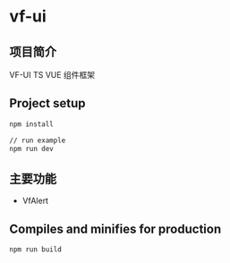 # vf-ui

## 项目简介

VF-UI TS VUE 组件框架

## Project setup

```bash
npm install

// run example
npm run dev
```

## 主要功能

- VfAlert

## Compiles and minifies for production

```
npm run build
```
